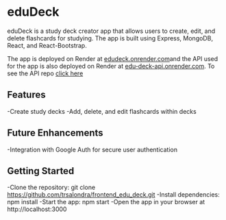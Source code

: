 # eduDeck
eduDeck is a study deck creator app that allows users to create, edit, and delete flashcards for studying. The app is built using Express, MongoDB, React, and React-Bootstrap.

The app is deployed on Render at [edudeck.onrender.com](https://edudeck.onrender.com/)and the API used for the app is also deployed on Render at [edu-deck-api.onrender.com](https://edu-deck-api.onrender.com/). To see the API repo [click here](https://github.com/trsalondra/backend_edu_deck)

## Features
-Create study decks 
-Add, delete, and edit flashcards within decks 

## Future Enhancements 
-Integration with Google Auth for secure user authentication 

## Getting Started
-Clone the repository: git clone https://github.com/trsalondra/frontend_edu_deck.git 
-Install dependencies: npm install 
-Start the app: npm start 
-Open the app in your browser at http://localhost:3000 
